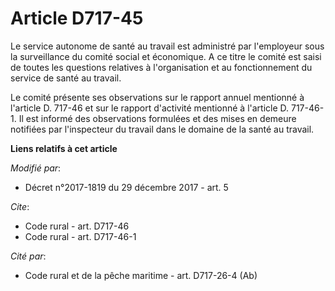 # Article D717-45

Le service autonome de santé au travail est administré par l'employeur sous la surveillance du comité    social et
économique. A ce titre le comité est saisi de toutes les questions relatives à l'organisation et au fonctionnement du service
de santé au travail. 

Le comité présente ses observations sur le rapport annuel mentionné à l'article D. 717-46 et sur le rapport d'activité
mentionné à l'article D. 717-46-1. Il est informé des observations formulées et des mises en demeure notifiées par
l'inspecteur du travail dans le domaine de la santé au travail.

**Liens relatifs à cet article**

_Modifié par_:

  - Décret n°2017-1819 du 29 décembre 2017 - art. 5

_Cite_:

  - Code rural - art. D717-46
  - Code rural - art. D717-46-1

_Cité par_:

  - Code rural et de la pêche maritime - art. D717-26-4 (Ab)
